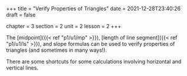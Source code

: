 +++
title = "Verify Properties of Triangles"
date = 2021-12-28T23:40:26
draft = false

chapter = 3
section = 2
unit = 2
lesson = 2
+++

The [midpoint]({{< ref "p1/u1/mp" >}}),
[length of line segment]({{< ref "p1/u1/ls" >}}),
and slope formulas can be used to verify properties of triangles
(and sometimes in many ways!).

There are some shortcuts for some calculations involving horizontal and vertical lines.
